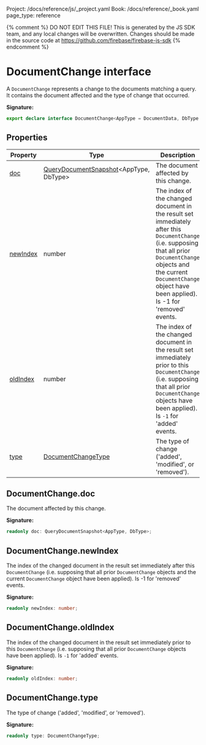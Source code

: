 Project: /docs/reference/js/_project.yaml
Book: /docs/reference/_book.yaml
page_type: reference

{% comment %}
DO NOT EDIT THIS FILE!
This is generated by the JS SDK team, and any local changes will be
overwritten. Changes should be made in the source code at
https://github.com/firebase/firebase-js-sdk
{% endcomment %}

# DocumentChange interface
A `DocumentChange` represents a change to the documents matching a query. It contains the document affected and the type of change that occurred.

<b>Signature:</b>

```typescript
export declare interface DocumentChange<AppType = DocumentData, DbType extends DocumentData = AppType extends DocumentData ? AppType : DocumentData> 
```

## Properties

|  Property | Type | Description |
|  --- | --- | --- |
|  [doc](./firestore_.documentchange.md#documentchangedoc) | [QueryDocumentSnapshot](./firestore_.querydocumentsnapshot.md#querydocumentsnapshot_class)<!-- -->&lt;AppType, DbType&gt; | The document affected by this change. |
|  [newIndex](./firestore_.documentchange.md#documentchangenewindex) | number | The index of the changed document in the result set immediately after this <code>DocumentChange</code> (i.e. supposing that all prior <code>DocumentChange</code> objects and the current <code>DocumentChange</code> object have been applied). Is -1 for 'removed' events. |
|  [oldIndex](./firestore_.documentchange.md#documentchangeoldindex) | number | The index of the changed document in the result set immediately prior to this <code>DocumentChange</code> (i.e. supposing that all prior <code>DocumentChange</code> objects have been applied). Is <code>-1</code> for 'added' events. |
|  [type](./firestore_.documentchange.md#documentchangetype) | [DocumentChangeType](./firestore_.md#documentchangetype) | The type of change ('added', 'modified', or 'removed'). |

## DocumentChange.doc

The document affected by this change.

<b>Signature:</b>

```typescript
readonly doc: QueryDocumentSnapshot<AppType, DbType>;
```

## DocumentChange.newIndex

The index of the changed document in the result set immediately after this `DocumentChange` (i.e. supposing that all prior `DocumentChange` objects and the current `DocumentChange` object have been applied). Is -1 for 'removed' events.

<b>Signature:</b>

```typescript
readonly newIndex: number;
```

## DocumentChange.oldIndex

The index of the changed document in the result set immediately prior to this `DocumentChange` (i.e. supposing that all prior `DocumentChange` objects have been applied). Is `-1` for 'added' events.

<b>Signature:</b>

```typescript
readonly oldIndex: number;
```

## DocumentChange.type

The type of change ('added', 'modified', or 'removed').

<b>Signature:</b>

```typescript
readonly type: DocumentChangeType;
```
